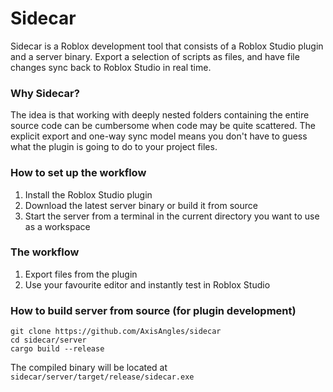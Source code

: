 # Sidecar

Sidecar is a Roblox development tool that consists of a Roblox Studio plugin and a server binary. Export a selection of scripts as files, and have file changes sync back to Roblox Studio in real time.

### Why Sidecar?
The idea is that working with deeply nested folders containing the entire source code can be cumbersome when code may be quite scattered.  The explicit export and one-way sync model means you don't have to guess what the plugin is going to do to your project files.

### How to set up the workflow
1. Install the Roblox Studio plugin
2. Download the latest server binary or build it from source
3. Start the server from a terminal in the current directory you want to use as a workspace

### The workflow
1. Export files from the plugin
2. Use your favourite editor and instantly test in Roblox Studio

### How to build server from source (for plugin development)
```
git clone https://github.com/AxisAngles/sidecar
cd sidecar/server
cargo build --release
```
The compiled binary will be located at `sidecar/server/target/release/sidecar.exe`

